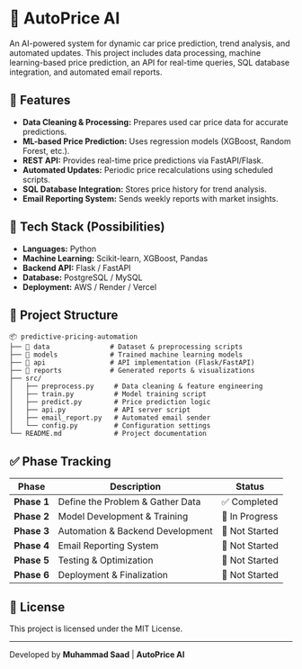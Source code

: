 # 🚀 AutoPrice AI

An AI-powered system for dynamic car price prediction, trend analysis, and automated updates. This project includes data processing, machine learning-based price prediction, an API for real-time queries, SQL database integration, and automated email reports.

## 📌 Features
- **Data Cleaning & Processing:** Prepares used car price data for accurate predictions.
- **ML-based Price Prediction:** Uses regression models (XGBoost, Random Forest, etc.).
- **REST API:** Provides real-time price predictions via FastAPI/Flask.
- **Automated Updates:** Periodic price recalculations using scheduled scripts.
- **SQL Database Integration:** Stores price history for trend analysis.
- **Email Reporting System:** Sends weekly reports with market insights.

## 🔧 Tech Stack (Possibilities)
- **Languages:** Python  
- **Machine Learning:** Scikit-learn, XGBoost, Pandas  
- **Backend API:** Flask / FastAPI  
- **Database:** PostgreSQL / MySQL  
- **Deployment:** AWS / Render / Vercel  

## 📂 Project Structure
```
📦 predictive-pricing-automation
├── 📁 data               # Dataset & preprocessing scripts
├── 📁 models             # Trained machine learning models
├── 📁 api                # API implementation (Flask/FastAPI)
├── 📁 reports            # Generated reports & visualizations
├── src/
│   ├── preprocess.py     # Data cleaning & feature engineering
│   ├── train.py          # Model training script
│   ├── predict.py        # Price prediction logic
│   ├── api.py            # API server script
│   ├── email_report.py   # Automated email sender
│   └── config.py         # Configuration settings
└── README.md             # Project documentation
```

## ✅ Phase Tracking

| Phase      | Description                             | Status       |
|-----------|-----------------------------------------|-------------|
| **Phase 1** | Define the Problem & Gather Data       | ✅ Completed |
| **Phase 2** | Model Development & Training          | 🔲 In Progress |
| **Phase 3** | Automation & Backend Development      | 🔲 Not Started |
| **Phase 4** | Email Reporting System                | 🔲 Not Started |
| **Phase 5** | Testing & Optimization                | 🔲 Not Started |
| **Phase 6** | Deployment & Finalization             | 🔲 Not Started |

## 📜 License  
This project is licensed under the MIT License.  
***
Developed by **Muhammad Saad** | **AutoPrice AI**  

